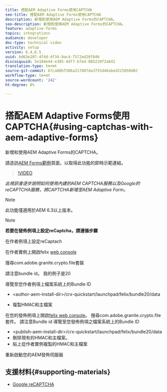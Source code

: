 ```yaml
---
title: 搭配AEM Adaptive Forms使用CAPTCHA
seo-title: 搭配AEM Adaptive Forms使用CAPTCHA
description: 新增和使用AEM Adaptive Forms的CAPTCHA。
seo-description: 新增和使用AEM Adaptive Forms的CAPTCHA。
feature: adaptive-forms
topics: integrations
audience: developer
doc-type: technical video
activity: setup
version: 6.4,6.5
uuid: bd63e207-4f4d-4f34-9ac4-7572ed26f646
discoiquuid: 5e184e44-e385-4df7-b7ed-085239f2a642
translation-type: tm+mt
source-git-commit: 67ca08bf386a217807da3755d46abed225050d02
workflow-type: tm+mt
source-wordcount: '242'
ht-degree: 0%

---
```



# 搭配AEM Adaptive Forms使用CAPTCHA{#using-captchas-with-aem-adaptive-forms}

新增和使用AEM Adaptive Forms的CAPTCHA。

請造訪[AEM Forms範例](https://forms.enablementadobe.com/content/samples/samples.html?query=0)頁面，以取得此功能的即時示範連結。

>[!VIDEO](https://video.tv.adobe.com/v/18336/?quality=9&learn=on)

*此視訊會逐步說明如何使用內建的AEM CAPTCHA服務以及Google的reCAPTCHA服務，將CAPTCHA新增至AEM Adaptive Form。*

>[!NOTE]
>
>此功能僅適用於AEM 6.3以上版本。

>[!NOTE]
>
>**若要在發佈例項上設定reCaptcha，請遵循步驟**
>
>在作者例項上設定reCaptach
>
>在作者實例上開啟felix [web console](http://localhost:4502/system/console/bundles)
>
>搜尋com.adobe.granite.crypto.file套裝
>
>請注意bundle id。 我的例子是20
>
>導覽至您作者例項上檔案系統上的Bundle ID
>
>* &lt;author-aem-install-dir>/crx-quickstart/launchpad/felix/bundle20/data
* 複製HMAC和主檔案

在您的發佈例項上開啟[felix web console](http://localhost:4502/system/console/bundles)。 搜尋com.adobe.granite.crypto.file套件。 請注意Bundle id
導覽至您發佈例項之檔案系統上的Bundle ID
* &lt;publish-aem-install-dir>/crx-quickstart/launchpad/felix/bundle20/data
* 刪除現有的HMAC和主檔案。
* 貼上從作者實例複製的HMAC和主檔案

重新啟動您的AEM發佈伺服器

## 支援材料{#supporting-materials}

* [Google reCAPTCHA](https://www.google.com/recaptcha)

